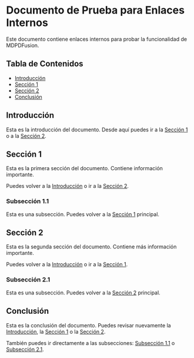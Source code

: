 # Documento de Prueba para Enlaces Internos

Este documento contiene enlaces internos para probar la funcionalidad de MDPDFusion.

## Tabla de Contenidos

- [Introducción](#introducción)
- [Sección 1](#sección-1)
- [Sección 2](#sección-2)
- [Conclusión](#conclusión)

## Introducción

Esta es la introducción del documento. Desde aquí puedes ir a la [Sección 1](#sección-1) o a la [Sección 2](#sección-2).

## Sección 1

Esta es la primera sección del documento. Contiene información importante.

Puedes volver a la [Introducción](#introducción) o ir a la [Sección 2](#sección-2).

### Subsección 1.1

Esta es una subsección. Puedes volver a la [Sección 1](#sección-1) principal.

## Sección 2

Esta es la segunda sección del documento. Contiene más información importante.

Puedes volver a la [Introducción](#introducción) o ir a la [Sección 1](#sección-1).

### Subsección 2.1

Esta es una subsección. Puedes volver a la [Sección 2](#sección-2) principal.

## Conclusión

Esta es la conclusión del documento. Puedes revisar nuevamente la [Introducción](#introducción), la [Sección 1](#sección-1) o la [Sección 2](#sección-2).

También puedes ir directamente a las subsecciones: [Subsección 1.1](#subsección-1-1) o [Subsección 2.1](#subsección-2-1).
